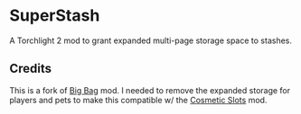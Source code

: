 # SuperStash

A Torchlight 2 mod to grant expanded multi-page storage space to stashes.

## Credits

This is a fork of [Big Bag](https://steamcommunity.com/sharedfiles/filedetails/?id=136585458) mod.  I needed to remove the expanded storage for players and pets to make this compatible w/ the [Cosmetic Slots](https://steamcommunity.com/sharedfiles/filedetails/?id=216767048) mod.